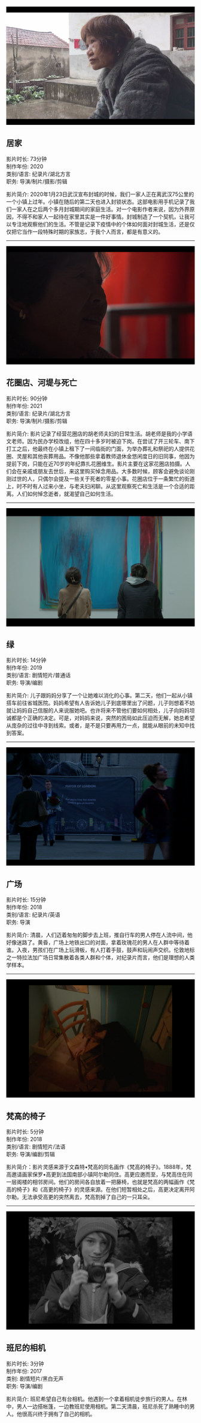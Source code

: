 ![Image of Staying Home](/docs/assets/wash_vegetables.png)
## 居家
影片时长: 73分钟  
制作年份: 2020  
类别/语言: 纪录片/湖北方言  
职务: 导演/制片/摄影/剪辑

影片简介: 2020年1月23日武汉宣布封城的时候，我们一家人正在离武汉75公里的一个小镇上过年。小镇在随后的第二天也进入封锁状态。这部电影用手机记录了我们一家人在之后两个多月封城期间的家庭生活。对一个电影作者来说，因为外界原因，不得不和家人一起待在家里其实是一件好事情。封城制造了一个契机，让我可以专注地观察他们的生活。不管是记录下疫情中的个体如何面对封城生活，还是仅仅把它当作一段特殊时期的家族志，于我个人而言，都是有意义的。

-----------------------------------------

![Image of Wreath Shop](/docs/assets/watch_tv.png)
## 花圈店、河堤与死亡
影片时长: 90分钟  
制作年份: 2021  
类别/语言: 纪录片/湖北方言  
职务: 导演/制片/摄影/剪辑  

影片简介: 影片记录了经营花圈店的胡老师夫妇的日常生活。胡老师是我的小学语文老师。因为民办学校改组，他在四十多岁时被迫下岗。在尝试了开三轮车、南下打工之后，他最终在小镇上租下了一间临街的门面，为举办葬礼和祭祀的人提供花圈、灵屋和其他丧葬用品。不像他那些拿着教师退休金悠闲度日的旧同事，他因为提前下岗，只能在近70岁的年纪靠扎花圈维生。影片主要在这家花圈店拍摄。人们会在亲戚或朋友去世后，来这里购买悼念用品。大多数时候，顾客会避免谈论刚刚过世的人，只偶尔会提及一些关于死者的零星小事。花圈店位于一条繁忙的街道上，时不时有人过来小坐，与老夫妇闲聊。从这里观察死亡和生活是一个合适的距离。人们如何悼念逝者，就渴望自己如何生活。

----------------------------------------
![Image of Emerald Green](/docs/assets/in_front_of_painting.png)
## 绿
影片时长: 14分钟  
制作年份: 2019  
类别/语言: 剧情短片/普通话  
职务: 导演/编剧  

影片简介: 儿子跟妈妈分享了一个让她难以消化的心事。第二天，他们一起从小镇搭车前往省城医院。妈妈希望有人告诉她儿子到底哪里出了问题，儿子则想着不妨就让妈妈自己信服的人来说服她吧。也许将来不管他们要如何相处，儿子向妈妈坦诚都是个正确的决定。可是，对妈妈来说，突然的困局如此压迫而无解，她总希望从庞杂的过往中寻到线索。或者，是不是只要再用力一点，就能从眼前的未知中找到答案。

----------------------------------------
![Image of Square](/docs/assets/waiting.png)
## 广场
影片时长: 15分钟  
制作年份: 2018  
类别/语言: 纪录片/英语  
职务: 导演  

影片简介: 清晨，人们迈着匆匆的脚步去上班，推自行车的男人停在人流中间，他好像迷路了。黄昏，广场上地铁出口的对面，拿着玫瑰花的男人在人群中等待着谁。入夜，男孩们在广场上玩滑板，有人打着手鼓，鼓声和玩闹声交织。伦敦地标之一特拉法加广场日常集散着各类人群和个体，对纪录片而言，他们是理想的人类学样本。

----------------------------------------
![Image of Van Gogh](/docs/assets/van_gogh.png)
## 梵高的椅子
影片时长: 5分钟  
制作年份: 2018  
类别/语言: 剧情短片/法语  
职务: 导演/编剧/剪辑  

影片简介：影片灵感来源于文森特•梵高的同名画作《梵高的椅子》。1888年，梵高邀请画家保罗•高更到法国南部小镇阿尔勒同住。高更应邀而至，与梵高住在同一层阁楼的相邻房间。他们的房间各自放着一把藤椅，也就是梵高的两幅画作《梵高的椅子》和《高更的椅子》的灵感来源。在他们短暂相处之后，高更决定离开阿尔勒。无法承受高更的突然离去，梵高割掉了自己的一只耳朵。

----------------------------------------
![Image of Benny](/docs/assets/benny.png)
## 班尼的相机
影片时长: 3分钟  
制作年份: 2017  
类别: 剧情短片/黑白无声  
职务: 导演/编剧  

影片简介: 班尼希望自己有台相机。他遇到一个拿着相机徒步旅行的男人。在林中，男人一边搭帐篷，一边教班尼使用相机。第二天清晨，班尼杀死了熟睡中的男人。他很高兴终于拥有了自己的相机。
